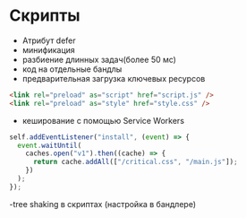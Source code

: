 # Скрипты

- Атрибут defer
- минификация
- разбиение длинных задач(более 50 мс)
- код на отдельные бандлы
- предварительная загрузка ключевых ресурсов

```html
<link rel="preload" as="script" href="script.js" />
<link rel="preload" as="style" href="style.css" />
```

- кеширование c помощью Service Workers

```js
self.addEventListener("install", (event) => {
  event.waitUntil(
    caches.open("v1").then((cache) => {
      return cache.addAll(["/critical.css", "/main.js"]);
    })
  );
});
```

-tree shaking в скриптах (настройка в бандлере)
